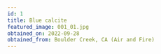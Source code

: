 ```yaml
---
id: 1 
title: Blue calcite
featured_image: 001_01.jpg
obtained_on: 2022-09-28
obtained_from: Boulder Creek, CA (Air and Fire)
---
```

